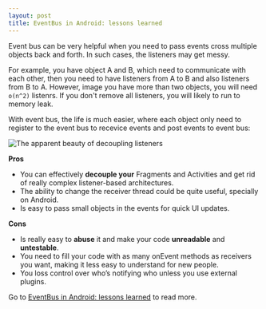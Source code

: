 ```yaml
---
layout: post
title: EventBus in Android: lessons learned
---
```


Event bus can be very helpful when you need to pass events cross multiple objects back and forth. In such cases, the listeners may get messy. 

For example, you have object A and B, which need to communicate with each other, then you need to have listeners from A to B and also listeners from B to A. However, image you have more than two objects, you will need `o(n^2)` listenrs. If you don't remove all listeners, you will likely to run to memory leak.

With event bus, the life is much easier, where each object only need to register to the event bus to recevice events and post events to event bus:

![The apparent beauty of decoupling listeners](https://cdn-images-1.medium.com/max/1600/0*iGI8gnniCi7ol-I_.)

**Pros**
  - You can effectively **decouple your** Fragments and Activities and get rid of really complex listener-based architectures.
  - The ability to change the receiver thread could be quite useful, specially on Android.
  - Is easy to pass small objects in the events for quick UI updates.

**Cons**
  - Is really easy to **abuse** it and make your code **unreadable** and **untestable**.
  - You need to fill your code with as many onEvent methods as receivers you want, making it less easy to understand for new people.
  - You loss control over who’s notifying who unless you use external plugins.

Go to [EventBus in Android: lessons learned](https://medium.com/@aballano/eventbus-in-android-lessons-learned-5403747aa3dd) to read more.
